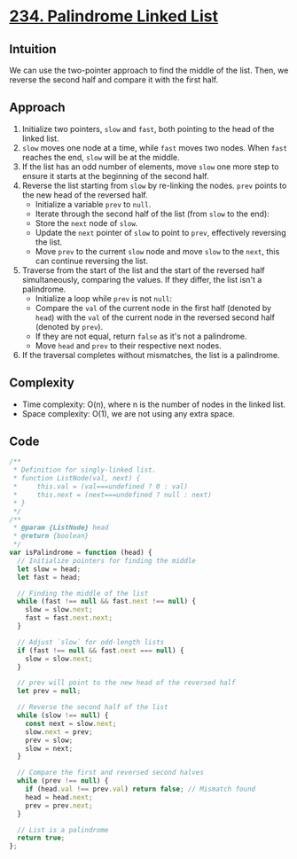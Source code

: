 # [234. Palindrome Linked List](https://leetcode.com/problems/palindrome-linked-list/description/)

## Intuition

We can use the two-pointer approach to find the middle of the list. Then, we reverse the second half and compare it with the first half.

## Approach

1. Initialize two pointers, `slow` and `fast`, both pointing to the head of the linked list.
2. `slow` moves one node at a time, while `fast` moves two nodes. When `fast` reaches the end, `slow` will be at the middle.
3. If the list has an odd number of elements, move `slow` one more step to ensure it starts at the beginning of the second half.
4. Reverse the list starting from `slow` by re-linking the nodes. `prev` points to the new head of the reversed half.
   - Initialize a variable `prev` to `null`.
   - Iterate through the second half of the list (from `slow` to the end):
   - Store the `next` node of `slow`.
   - Update the `next` pointer of `slow` to point to `prev`, effectively reversing the list.
   - Move `prev` to the current `slow` node and move `slow` to the `next`, this can continue reversing the list.
5. Traverse from the start of the list and the start of the reversed half simultaneously, comparing the values. If they differ, the list isn't a palindrome.
   - Initialize a loop while `prev` is not `null`:
   - Compare the `val` of the current node in the first half (denoted by `head`) with the `val` of the current node in the reversed second half (denoted by `prev`).
   - If they are not equal, return `false` as it's not a palindrome.
   - Move `head` and `prev` to their respective next nodes.
6. If the traversal completes without mismatches, the list is a palindrome.

## Complexity

- Time complexity: O(n), where n is the number of nodes in the linked list.
- Space complexity: O(1), we are not using any extra space.

## Code

```javascript
/**
 * Definition for singly-linked list.
 * function ListNode(val, next) {
 *     this.val = (val===undefined ? 0 : val)
 *     this.next = (next===undefined ? null : next)
 * }
 */
/**
 * @param {ListNode} head
 * @return {boolean}
 */
var isPalindrome = function (head) {
  // Initialize pointers for finding the middle
  let slow = head;
  let fast = head;

  // Finding the middle of the list
  while (fast !== null && fast.next !== null) {
    slow = slow.next;
    fast = fast.next.next;
  }

  // Adjust `slow` for odd-length lists
  if (fast !== null && fast.next === null) {
    slow = slow.next;
  }

  // prev will point to the new head of the reversed half
  let prev = null;

  // Reverse the second half of the list
  while (slow !== null) {
    const next = slow.next;
    slow.next = prev;
    prev = slow;
    slow = next;
  }

  // Compare the first and reversed second halves
  while (prev !== null) {
    if (head.val !== prev.val) return false; // Mismatch found
    head = head.next;
    prev = prev.next;
  }

  // List is a palindrome
  return true;
};
```
